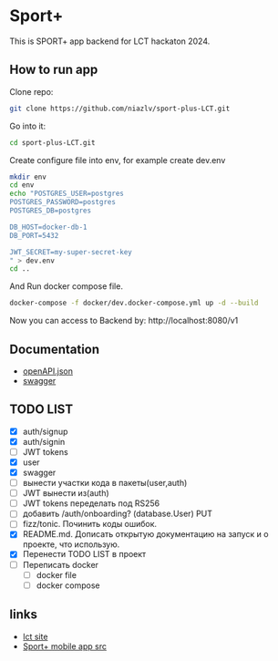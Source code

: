 # Sport+

This is SPORT+ app backend for LCT hackaton 2024.

## How to run app

Clone repo:

```bash
git clone https://github.com/niazlv/sport-plus-LCT.git
```

Go into it:

```bash
cd sport-plus-LCT.git
```

Create configure file into env, for example create dev.env

```bash
mkdir env
cd env
echo "POSTGRES_USER=postgres 
POSTGRES_PASSWORD=postgres 
POSTGRES_DB=postgres 

DB_HOST=docker-db-1 
DB_PORT=5432 

JWT_SECRET=my-super-secret-key
" > dev.env
cd ..
```

And Run docker compose file.

```bash
docker-compose -f docker/dev.docker-compose.yml up -d --build
```

Now you can access to Backend by: http://localhost:8080/v1

## Documentation

- [openAPI.json](http://sport-plus.sorewa.ru:8080/openapi.json)
- [swagger](http://sport-plus.sorewa.ru:8080/swagger)

## TODO LIST

- [x] auth/signup
- [x] auth/signin
- [ ] JWT tokens
- [x] user
- [x] swagger
- [ ] вынести участки кода в пакеты(user,auth)
- [ ] JWT вынести из(auth)
- [ ] JWT tokens переделать под RS256
- [ ] добавить /auth/onboarding? (database.User) PUT
- [ ] fizz/tonic. Починить коды ошибок.
- [x] README.md. Дописать открытую документацию на запуск и о проекте, что использую.
- [x] Перенести TODO LIST в проект
- [ ] Переписать docker
  - [ ] docker file
  - [ ] docker compose

## links

- [lct site](https://i.moscow/cabinet/lct/profile/my-teams)
- [Sport+ mobile app src](https://github.com/justmeowme/sport_app_lct)
